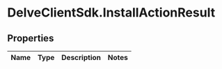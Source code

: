 # DelveClientSdk.InstallActionResult

## Properties

Name | Type | Description | Notes
------------ | ------------- | ------------- | -------------


